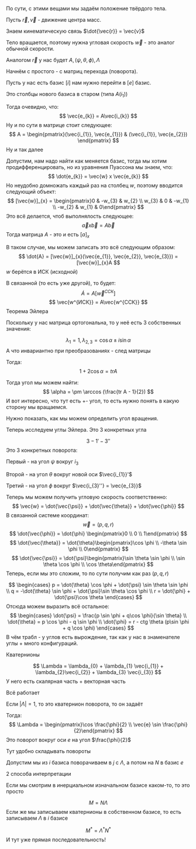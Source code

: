 По сути, с этими вещами мы задаём положение твёрдого тела.

Пусть $\vec{r}, \vec{v}$ - движение центра масс.

Знаем кинематическую связь $\dot{\vec{r}} = \vec{v}$

Тело вращается, поэтому нужна угловая скорость $\vec{w}$ - это аналог обычной скорости.

Аналогом $\vec{r}$ у нас будет $A, (\psi, \theta, \phi), \Lambda$

Начнём с простого - с матриц перехода (поворота).

Пусть у нас есть базис $[i]$ нам нужно перейти в $[e]$ базис.

Это столбцы нового базиса в старом (типа $A(i_{1})$)

Тогда очевидно, что:
$$
\vec{e_{k}} = A\vec{i_{k}}
$$
Ну и по сути в матрице стоит следующее:
$$
A = \begin{pmatrix}(\vec{i_{1}}, \vec{e_{1}}) & (\vec{i_{1}}, \vec{e_{2}}) \end{pmatrix}
$$
Ну и так далее

Допустим, нам надо найти как меняется базис, тогда мы хотим продифференцировать, но из уравнения Пуассона мы знаем, что:
$$
\dot{e_{k}} = \vec{w} x \vec{e_{k}}
$$
Но неудобно домножать каждый раз на столбец $w$, поэтому вводится следующий объект:
$$
[\vec{w}]_{x} = \begin{pmatrix}0 & -w_{3} & w_{2} \\ w_{3} & 0 & -w_{1} \\ -w_{2} & w_{1} & 0\end{pmatrix}
$$
Это всё делается, чтоб выполнялость следующее:
$$
\vec{a} x \vec{b} = A\vec{b}
$$
Тогда матрица $A$ - это и есть $[a]_{x}$

В таком случае, мы можем записать это всё следующим образом:
$$
\dot{A} = [\vec{w}]_{x}(\vec{e_{1}}, \vec{e_{2}}, \vec{e_{3}}) = [\vec{w}]_{x}A
$$
$w$ берётся в ИСК (исходной)

В связанной (то есть уже другой), то будет:
$$
\dot{A} = A[\vec{w}^{ССК}]
$$
$$
\vec{w^{ИСК}} = A\vec{w^{ССК}}
$$
Теорема Эйлера

Поскольку у нас матрица ортогональна, то у неё есть 3 собственных значения:

$$
\lambda_{1} = 1, \lambda_{2,3} = \cos \alpha \pm i \sin \alpha
$$
А что инвариантно при преобразованиях - след матрицы

Тогда:
$$
1 + 2\cos \alpha = tr A
$$

Тогда угол мы можем найти:
$$
\alpha = \pm \arccos (\frac{tr A - 1}{2})
$$
И вот интересно, что тут есть +- угол, то есть нужно понять в какую сторону мы вращаемся.

Нужно показать, как мы можем определить угол вращения.

Теперь исследуем углы Эйлера. Это 3 конкретных угла

$$
3 - 1' - 3''
$$
Это 3 конкретных поворота:

Первый - на угол $\psi$ вокруг $i_{3}$

Второй - на угол $\theta$ вокруг новой оси $\vec{i_{1}}'$

Третий - на угол $\phi$ вокруг $\vec{i_{3}''} = \vec{e_{3}}$

Теперь мы можем получить угловую скорость соответственно:
$$
\vec{w} = \dot{\vec{\psi}} + \dot{\vec{\theta}} + \dot{\vec{\phi}}
$$
В связанной системе координат:
$$
\vec{w} = (p, q, r)
$$
$$
\dot{\vec{\phi}} = \dot{\phi} \begin{pmatrix}0 \\ 0 \\ 1\end{pmatrix}
$$
$$
\dot{\vec{\theta}} = \dot{\theta}\begin{pmatrix}\cos \phi \\ -\theta \sin \phi \\ 0\end{pmatrix}
$$
$$
\dot{\vec{\psi}} = \dot{\psi}\begin{pmatrix}\sin \theta \sin \phi \\ \sin \theta \cos \phi \\ \cos \theta\end{pmatrix}
$$
Теперь, если мы это сложим, то по сути получим как раз $(p, q, r)$

$$
\begin{cases}
p = \dot{\theta} \cos \phi + \dot{\psi} \sin \theta \sin \phi \\
q = -\dot{\theta} \sin \phi + \dot{\psi}\sin \theta \cos \phi \\
r = \dot{\phi} + \dot{\psi}\cos \theta
\end{cases}
$$
Отсюда можем выразить всё остальное:
$$
\begin{cases}
\dot{\psi} = \frac{p \sin \phi + q\cos \phi}{\sin \theta} \\
\dot{\theta} = p \cos \phi - q \sin \phi \\
\dot{\phi} = r - ctg \theta (p\sin \phi + q \cos \phi)
\end{cases}
$$
В чём трабл - у углов есть вырождение, так как у нас в знаменателе углы + много конфигураций.

Кватернионы

$$
\Lambda = \lambda_{0} + \lambda_{1} \vec{i_{1}} + \lambda_{2}\vec{i_{2}} + \lambda_{3} \vec{i_{3}}
$$
У него есть скалярная часть + векторная часть

Всё работает

Если $|\Lambda| = 1$, то это кватернион поворота, то он задаёт

Тогда:
$$
\Lambda = \begin{pmatrix}\cos \frac{\phi}{2} \\ \vec{e} \sin \frac{\phi}{2}\end{pmatrix}
$$
Это поворот вокруг оси $e$ на угол $\frac{\phi}{2}$

Тут удобно складывать повороты

Допустим мы из $i$ базиса поворачиваем в $j$ с $\Lambda$, а потом на $N$ в базис $e$

2 способа интерпретации 

Если мы смотрим в инерциальном изначальном базисе каком-то, то это просто

$$
M = N \Lambda
$$
Если же мы записываем кватернионы в собственном базисе, то есть записываем $\Lambda$ в $i$ базисе

$$
M^{*} = \Lambda^{*} N^{*}
$$
И тут уже прямая последовательность!


